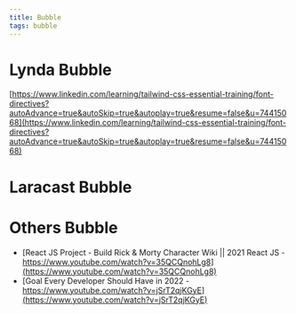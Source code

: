 ```yaml
---
title: Bubble
tags: bubble
---
```


# Lynda Bubble 

[https://www.linkedin.com/learning/tailwind-css-essential-training/font-directives?autoAdvance=true&autoSkip=true&autoplay=true&resume=false&u=74415068](https://www.linkedin.com/learning/tailwind-css-essential-training/font-directives?autoAdvance=true&autoSkip=true&autoplay=true&resume=false&u=74415068)    

# Laracast Bubble


# Others Bubble 
* [React JS Project - Build Rick & Morty Character Wiki || 2021 React JS  - https://www.youtube.com/watch?v=35QCQnohLg8](https://www.youtube.com/watch?v=35QCQnohLg8)
* [Goal Every Developer Should Have in 2022 - https://www.youtube.com/watch?v=jSrT2qjKGyE](https://www.youtube.com/watch?v=jSrT2qjKGyE)